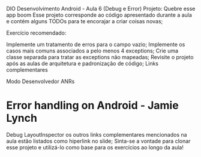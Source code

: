 DIO Desenvolvimento Android - Aula 6 (Debug e Error)
Projeto: Quebre esse app boom
Esse projeto corresponde ao código apresentado durante a aula e contém alguns TODOs para te encorajar a criar coisas novas;

Exercício recomendado:

Implemente um tratamento de erros para o campo vazio;
Implemente os casos mais comuns associados a pelo menos 4 exceptions;
Crie uma classe separada para tratar as exceptions não mapeadas;
Revisite o projeto após as aulas de arquitetura e padronização de código;
Links complementares

Modo Desenvolvedor
ANRs
# Error handling on Android - Jamie Lynch
Debug
LayoutInspector
os outros links complementares mencionados na aula estão listados como hiperlink no slide;
Sinta-se a vontade para clonar esse projeto e utilizá-lo como base para os exercícios ao longo da aula!
